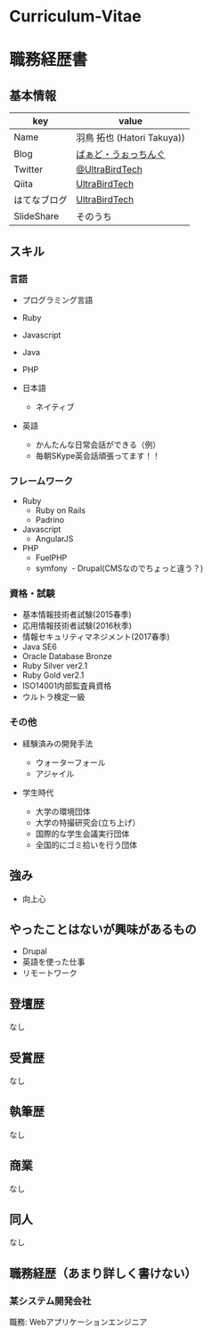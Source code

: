 # Curriculum-Vitae

# 職務経歴書

## 基本情報

|key|value|
|---|-----|
|Name|羽鳥 拓也 (Hatori Takuya))|
|Blog|[ばぁど・うぉっちんぐ](http://ultrabirdrepti.net)|
|Twitter|[@UltraBirdTech](https://twitter.com/UltraBirdTech)|
|Qiita|[UltraBirdTech](http://qiita.com/UltraBirdTech)|
|はてなブログ|[UltraBirdTech](http://ultrabirdtech.hatenablog.com)|
|SlideShare|そのうち|


## スキル

### 言語

- プログラミング言語
- Ruby
- Javascript
- Java
- PHP

- 日本語
  - ネイティブ
- 英語
  - かんたんな日常会話ができる（例）
  - 毎朝SKype英会話頑張ってます！！

### フレームワーク
- Ruby
  - Ruby on Rails
  - Padrino
- Javascript
  - AngularJS
- PHP
  - FuelPHP
  - symfony
  - Drupal(CMSなのでちょっと違う？)

### 資格・試験
- 基本情報技術者試験(2015春季)
- 応用情報技術者試験(2016秋季)
- 情報セキュリティマネジメント(2017春季)
- Java SE6
- Oracle Database Bronze
- Ruby Silver ver2.1
- Ruby Gold ver2.1
- ISO14001内部監査員資格
- ウルトラ検定一級

### その他

- 経験済みの開発手法
  - ウォーターフォール
  - アジャイル

- 学生時代
  - 大学の環境団体
  - 大学の特撮研究会(立ち上げ）
  - 国際的な学生会議実行団体
  - 全国的にゴミ拾いを行う団体

## 強み

- 向上心

## やったことはないが興味があるもの

- Drupal
- 英語を使った仕事
- リモートワーク

## 登壇歴
なし

## 受賞歴
なし

## 執筆歴
なし

## 商業
なし

## 同人
なし

## 職務経歴（あまり詳しく書けない）

### 某システム開発会社

職務: Webアプリケーションエンジニア
